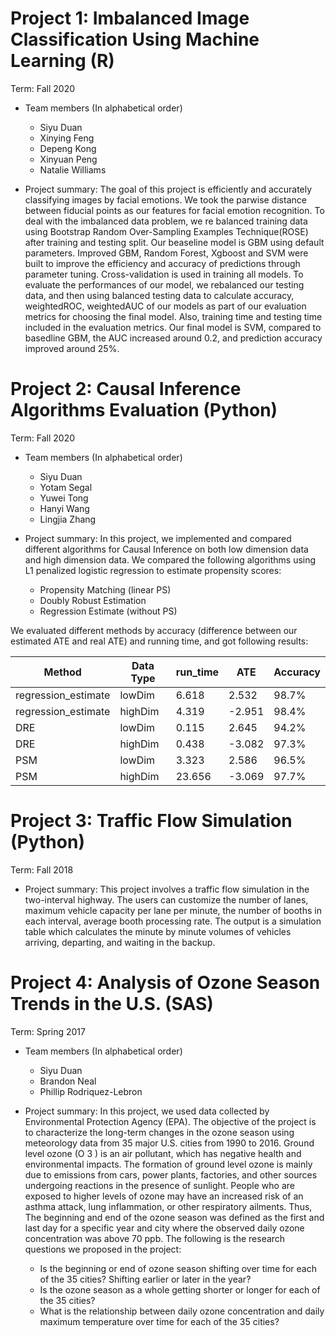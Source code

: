 # Project 1: Imbalanced Image Classification Using Machine Learning (R) 


Term: Fall 2020

+ Team members (In alphabetical order)

	+ Siyu Duan
	+ Xinying Feng 
	+ Depeng Kong
	+ Xinyuan Peng
	+ Natalie Williams

+ Project summary:
The goal of this project is efficiently and accurately classifying images by facial emotions. We took the parwise distance between fiducial points as our features for facial emotion recognition.  To deal with the imbalanced data problem, we re balanced training data using Bootstrap Random Over-Sampling Examples Technique(ROSE) after training and testing split. Our beaseline model is GBM using default parameters.  Improved GBM, Random Forest, Xgboost and SVM were built to improve the efficiency and accuracy of predictions through parameter tuning. Cross-validation is used in training all models.  To evaluate the performances of our model,  we rebalanced our testing data, and then using balanced testing data to calculate accuracy, weightedROC, weightedAUC of our models as part of our evaluation metrics for choosing the final model.   Also, training time and testing time included in the evaluation metrics.  Our final model is SVM, compared to basedline GBM, the AUC increased around 0.2, and prediction accuracy improved around 25%.  





# Project 2: Causal Inference Algorithms Evaluation (Python)


Term: Fall 2020

+ Team members (In alphabetical order)
	+ Siyu Duan 
	+ Yotam Segal 
	+ Yuwei Tong
	+ Hanyi Wang 
	+ Lingjia Zhang 

+ Project summary:
 In this project, we implemented and compared different algorithms for Causal Inference on both low dimension data and high dimension data. We compared the following algorithms using L1 penalized logistic regression to estimate propensity scores:
	+ Propensity Matching (linear PS)
	+ Doubly Robust Estimation
	+ Regression Estimate (without PS)
	
We evaluated different methods by accuracy (difference between our estimated ATE and real ATE) and running time, and got following results:

Method | Data Type | run_time | ATE | Accuracy   
--- | --- | --- | --- | ---  
regression_estimate | lowDim| 6.618 | 2.532 | 98.7%    
regression_estimate | highDim | 4.319 | -2.951 | 98.4%
DRE | lowDim | 0.115 | 2.645 | 94.2%
DRE | highDim | 0.438 | -3.082 | 97.3%
PSM | lowDim | 3.323 | 2.586 | 96.5%
PSM | highDim | 23.656 | -3.069 | 97.7%




# Project 3: Traffic Flow Simulation (Python)


Term: Fall 2018

+ Project summary:
This project involves a traffic flow simulation in the two-interval highway.  The users can customize the number of lanes, maximum vehicle capacity per lane per minute, the number of booths in each interval, average booth processing rate.    The output is a simulation table which calculates the minute by minute volumes of vehicles arriving, departing, and waiting in the backup. 






# Project 4: Analysis of Ozone Season Trends in the U.S.  (SAS)


Term: Spring 2017

+ Team members (In alphabetical order)
	+ Siyu Duan 
	+ Brandon Neal 
	+ Phillip Rodriquez-Lebron
	
+ Project summary:
In this project, we used data collected by Environmental Protection Agency (EPA).  	The objective of the project is to characterize the long-term changes in the ozone season using meteorology data from 35 major U.S. cities from 1990 to 2016.   Ground level ozone (O 3 ) is an air pollutant, which has negative health and environmental impacts. The formation of ground level ozone is mainly due to emissions from cars, power plants, factories, and other sources undergoing reactions in the presence of sunlight. People who are exposed to higher levels of ozone may have an increased risk of an asthma attack, lung inflammation, or other respiratory ailments. Thus, The beginning and end of the ozone season was defined as the first and last day for a specific year and city where the observed daily ozone concentration was above 70 ppb. The following is the research questions we proposed in the project:

	+ Is the beginning or end of ozone season shifting over time for each of the 35 cities?  Shifting earlier or later in the year?
	+ Is the ozone season as a whole getting shorter or longer for each of the 35 cities?
	+ What is the relationship between daily ozone concentration and daily maximum temperature over time for each of the 35 cities? 


     
